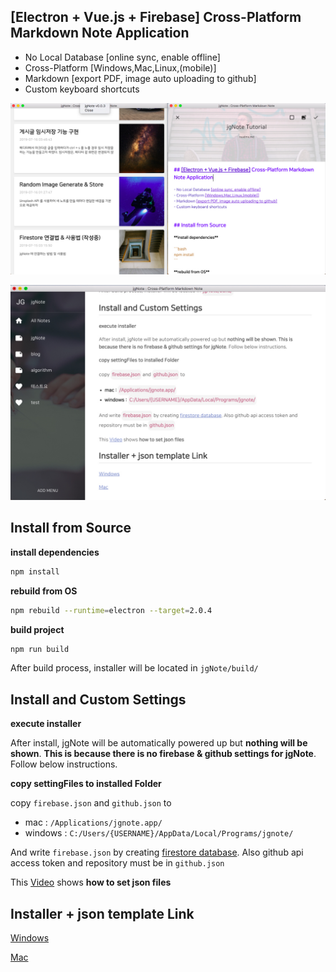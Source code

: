## [Electron + Vue.js + Firebase] Cross-Platform Markdown Note Application

- No Local Database [online sync, enable offline]
- Cross-Platform [Windows,Mac,Linux,(mobile)]
- Markdown [export PDF, image auto uploading to github]
- Custom keyboard shortcuts

![image.png](https://github.com/jgtonys/upload_test/blob/master/screenshot-Mon%20Aug%2012%202019%2015:24:12%20GMT%2B0900%20%28KST%29.png?raw=true)

![5C418357-0607-4E62-8AE5-65C71B194EE9.png](https://github.com/jgtonys/upload_test/blob/master/screenshot-Mon%20Aug%2012%202019%2015:24:29%20GMT%2B0900%20%28KST%29.png?raw=true)


## Install from Source

**install dependencies**

```bash
npm install
```

**rebuild from OS**

```bash
npm rebuild --runtime=electron --target=2.0.4
```

**build project**

```bash
npm run build
```

After build process, installer will be located in `jgNote/build/`


## Install and Custom Settings

**execute installer**

After install, jgNote will be automatically powered up but **nothing will be shown**. **This is because there is no firebase & github settings for jgNote**. Follow below instructions.

**copy settingFiles to installed Folder**

copy `firebase.json` and `github.json` to

- mac : `/Applications/jgnote.app/`
- windows : `C:/Users/{USERNAME}/AppData/Local/Programs/jgnote/`

And write `firebase.json` by creating [firestore database](https://firebase.google.com). Also github api access token and repository must be in `github.json`

This [Video](https://youtu.be/N1QT2c72KCI) shows **how to set json files**

## Installer + json template Link

[Windows](https://drive.google.com/file/d/1Et2UXvV02zO-SvmB4x1e53wO27tDfT_m/view?usp=sharing)

[Mac]()
